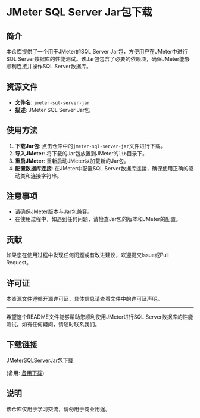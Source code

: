 # JMeter SQL Server Jar包下载

## 简介

本仓库提供了一个用于JMeter的SQL Server Jar包，方便用户在JMeter中进行SQL Server数据库的性能测试。该Jar包包含了必要的依赖项，确保JMeter能够顺利连接并操作SQL Server数据库。

## 资源文件

- **文件名**: `jmeter-sql-server-jar`
- **描述**: JMeter SQL Server Jar包

## 使用方法

1. **下载Jar包**: 点击仓库中的`jmeter-sql-server-jar`文件进行下载。
2. **导入JMeter**: 将下载的Jar包放置到JMeter的`lib`目录下。
3. **重启JMeter**: 重新启动JMeter以加载新的Jar包。
4. **配置数据库连接**: 在JMeter中配置SQL Server数据库连接，确保使用正确的驱动类和连接字符串。

## 注意事项

- 请确保JMeter版本与Jar包兼容。
- 在使用过程中，如遇到任何问题，请检查Jar包的版本和JMeter的配置。

## 贡献

如果您在使用过程中发现任何问题或有改进建议，欢迎提交Issue或Pull Request。

## 许可证

本资源文件遵循开源许可证，具体信息请查看文件中的许可证声明。

---

希望这个README文件能够帮助您顺利使用JMeter进行SQL Server数据库的性能测试。如有任何疑问，请随时联系我们。

## 下载链接
[JMeterSQLServerJar包下载](https://pan.quark.cn/s/5635f3b1d8ba) 

(备用: [备用下载](https://pan.baidu.com/s/1X97X6exDcFLJU9UrfvvQOw?pwd=1234))

## 说明

该仓库仅用于学习交流，请勿用于商业用途。
